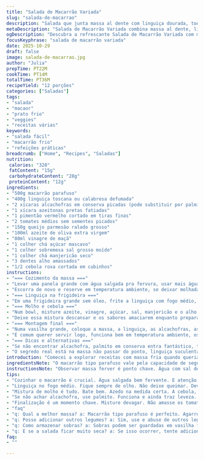 ```yaml
---
title: "Salada de Macarrão Variada"
slug: "salada-de-macarrao"
description: "Salada que junta massa al dente com linguiça dourada, toque ácido do vinagre e do alho na medida, além de legumes frescos e queijo parmesão. Ingredientes aparecem misturados com tempero caseiro onde cebola fica marinada no molho para evitar agressividade e liberar sabor. Pode ir direto à mesa temperatura ambiente ou ganhar mais união na geladeira, só lembrar de mexer de novo antes de servir para reativar sabores. Um clássico que deixa espaço para trocas, facilitando tentando eliminar monotonia e abraçar improvisos familiares. Muito fácil de fazer, rende bastante e agrada no calor ou frio. Funciona para várias ocasiões, aquela refeição para levar pra roda sem erro."
metaDescription: "Salada de Macarrão Variada combina massa al dente, linguiça dourada e legumes frescos. Uma receita refrescante ideal para dias quentes."
ogDescription: "Descubra a refrescante Salada de Macarrão Variada com massa, linguiça e legumes. Uma delícia para todas as ocasiões."
focusKeyphrase: "salada de macarrão variada"
date: 2025-10-29
draft: false
image: salada-de-macarrao.jpg
author: "Julia"
prepTime: PT22M
cookTime: PT14M
totalTime: PT36M
recipeYield: "12 porções"
categories: ["Saladas"]
tags:
- "salada"
- "macaor"
- "prato frio"
- "veggies"
- "receitas várias"
keywords:
- "salada fácil"
- "macarrão frio"
- "refeições práticas"
breadcrumb: ["Home", "Recipes", "Saladas"]
nutrition: 
 calories: "320"
 fatContent: "15g"
 carbohydrateContent: "28g"
 proteinContent: "12g"
ingredients:
- "500g macarrão parafuso"
- "400g linguiça toscana ou calabresa defumada"
- "2 xícaras alcachofras em conserva picadas (pode substituir por palmito)"
- "1 xícara azeitonas pretas fatiadas"
- "1 pimentão vermelho cortado em tiras finas"
- "2 tomates médios sem sementes picados"
- "150g queijo parmesão ralado grosso"
- "100ml azeite de oliva extra virgem"
- "80ml vinagre de maçã"
- "1 colher chá açúcar mascavo"
- "1 colher sobremesa sal grosso moído"
- "1 colher chá manjericão seco"
- "3 dentes alho amassados"
- "1/2 cebola roxa cortada em cubinhos"
instructions:
- "=== Cozimento da massa ==="
- "Levar uma panela grande com água salgada pra fervura, usar mais água que macarrão para evitar grudar. Coloque a massa e mexa logo nas primeiras viradas pra não grudar. Cozinhe até começar a ficar macia, ainda firme no centro, passa rápido o teste do dente. Quase 9 minutos no meu fogão, mas sempre olho. Escorra e mande direto para uma tigela com água gelada, isso impede cozimento continuo e mantém textura firme, evita aquele ponto pastoso que detesto."
- "Escorra de novo e reserve em temperatura ambiente, se deixar molhada demais vai diluir temperos depois."
- "=== Linguiça na frigideira ==="
- "Em uma frigideira grande sem óleo, frite a linguiça com fogo médio, quebrando em pedaços pequenos. Fique atento para ela liberar gordura, escurecer um pouco, ganhando crocância sem queimar. Morreria se ficasse crua ou extra seca. Depois de dourada, escorra excesso de óleo com um escorredor, deixe descansar em papel toalha pra tirar gordura aparente, isso evita salgar demais a salada no final."
- "=== Molho e cebola ==="
- "Num bowl, misture azeite, vinagre, açúcar, sal, manjericão e o alho amassado. Bata rápido com um batedor de arame até ficar homogêneo. Adicione a cebola picada por último e mexa suavemente. Já fiz sem cebola direto na mistura, a agressividade dela pode se sobressair — marinar cebola no vinagre suaviza e reduz ardência, além de distribuir sabor pelo molho. Não pule isso se quiser evitar sabor picante exagerado."
- "Deixe essa mistura descansar e os sabores amaciarem enquanto prepara o que vem a seguir."
- "=== Montagem final ==="
- "Numa vasilha grande, coloque a massa, a linguiça, as alcachofras, as azeitonas, o pimentão, os tomates e o parmesão ralado. Misture com cuidado para não amassar tomate nem quebrar massa. Derrame o molho com as cebolas marinadas por cima e mexa lentamente até tudo estar coberto pelo tempero. Prove, ajuste com mais sal ou pimenta do reino moída na hora caso ache necessário."
- "É comum querer servir logo, funciona bem em temperatura ambiente, os sabores já aparecem claros e definidos. Mas se conseguir esperar umas horas na geladeira para as camadas se unificarem, fica mais complexo. Só não esqueça de tirar da geladeira uns 15 minutos antes, mexer novamente pra liberar aromas e acertar tempero final."
- "=== Dicas e alternativas ==="
- "Se não encontrar alcachofra, palmito em conserva entra fantástico, textura próxima e sabor neutro. Linguiça dá o toque principal, mas uma calabresa tradicional picada funciona tranquilo também, só cuidado com excesso de gordura. Prefiro vinagre de maçã, mas funciona vinagre de vinho tinto se for o que tem na despensa, só ajustar um pouco o açúcar para compensar o sabor mais forte. Queijo parmesão pode ser substituído por queijo meia cura ralado grosso em último caso. Cebola pode virar cebola caramelizada para outra versão menos ácida, colocando um pouco de açúcar e cozinhando em fogo baixo até dourar, arranja uma complexidade maior se tiver tempo."
- "O segredo real está na massa não passar do ponto, linguiça suculenta e molho equilibrado, cebola marcando presença sem agredir."
introduction: "Comecei a explorar receitas com massa fria quando queria algo rápido mas saboroso pra dias quentes. Percebi que bolhas do cozimento da massa indicam quando tirar do fogo. Sempre uma luta contra a massa mole ou seca demais, até que botei gelo na água pra parar cozimento. Linguiça no fogo médio e sempre escorrida – nem reclamação ou comida pesada depois. O molho com cebola crua me dava dor de cabeça, mas marinando no vinagre parece outra história, suaviza e distribui sabor na medida certa. Completar com ingredientes certos, textura balanceada, queijo ralado liberando aroma, faz misturar mais que simples comida, vira experiência. Servida à temperatura ambiente ou gelada, cada vez me surpreendi mais. Bons temperos mudam muito, usei açúcar mascavo que dá mais mordida que refinado, treino isso às vezes. Salada versátil, sempre cabi um toque pessoal."
ingredientsNote: "O macarrão tipo parafuso vale pela capacidade de segurar molho e ingredientes sem virar mingau. No suco do cozimento o segredo está em deixar cozinhar até o ponto firme ao morder, sem deixar passar. Linguiça é o elemento gorduroso e saboroso, mas escolha um tipo e corte que não fique oleoso demais. Trocar alcachofra por palmito é tranquilo e ajuda quem não encontra facilmente. Azeite deve ser de boa qualidade, dá aroma e suavidade ao molho; do contrário, pode amargar. Açúcar mascavo tem sabor mais profundo que o branco e evita acidez excessiva; acertar o sal é questão pessoal, cuidado para não passar. Cebola roxa traz mais aroma, mas quem prefere pode passar para cebola branca para menos punch."
instructionsNote: "Observar massa ferver é ponto chave. Água com sal deve estar bem alta para cozinhar sem custo de tempo extra. Não deixar massa secar após o choque na água gelada, pois isso prejudica a textura final. Linguiça no fogo médio precisa de atenção constante para ficar dourada, mexer sempre. Escorrer gordura evita que salada fique pesada ou gordurosa demais; coloco papel absorvente para garantir. O molho – batido ao ponto e com cebola marinada – permite que sabores se casem e que o alho não domine. Na hora de montar, misturar vagarosamente evita esmagar tomates e quebrar coisas delicadas. Se usar geladeira, tirar a tempo para que temperos se soltaram. Sempre corrigir tempero, repetir o teste com sal e pimenta antes de servir."
tips:
- "Cozinhar o macarrão é crucial. Água salgada bem fervente. E atenção, não deixar cozinhar demais. O ponto firme é o que você quer. Quando al dente não tem erro. Um truque: coloque gelo na água pra interromper. Isso mantém a textura e evita massa pastosa. Eu aprendi que a textura é tudo."
- "Linguiça no fogo médio. Fique sempre de olho. Não deixe queimar. Deve ficar crocante, mas não ressecar. O ideal é que solte a gordura. Escorra bem depois, isso evita salgar a salada. Papel toalha é seu aliado. Menos gordura na mistura é sempre melhor. Sabor e leveza no prato."
- "Mistura de molho é tudo. Bate bem. Azedo na medida certa. A cebola, deixar de molho é fundamental. Isso suprimir a agressividade dela. Alho amassado dá aquele toque único. Sempre experimente. Corrija com mais sal ou pimenta. O equilíbrio é essencial. Sem dúvidas, faz diferença no sabor final do prato."
- "Se não achar alcachofra, use palmito. Funciona e ainda traz leveza. Linguiça é o favorecido, mas calabresa é alternativa. Vinagre de maçã é o melhor, mas o de vinho também serve. Ajuste açúcar, sabor mais forte precisa de cuidado. Aprendi isso na prática. Cada ingrediente conta no resultado."
- "Finalização é um momento chave. Misture devagar. Não amasse os tomates. Quer um prato bonito. Uma salada que pode ser feita com antecedência. Deixe na geladeira, mas tire uns 15 minutos antes de servir. Assim, libera aromas. Sempre mexa de novo antes de levar à mesa."
- "faq"
- "q: Qual a melhor massa? a: Macarrão tipo parafuso é perfeito. Agarrou o molho bem. Tente não cozinhar demais, ponto firme é essencial para sabor e textura."
- "q: Posso adicionar outros legumes? a: Sim, use e abuse de outros legumes. Cenoura ralada, ervilha, sempre uma boa adição. O importante é manter o equilíbrio dos sabores."
- "q: Como armazenar sobras? a: Sobras podem ser guardadas em vasilha fechada, mas consuma em até três dias. O ideal é comer fresco, mas um toque final antes de servir sempre ajuda."
- "q: E se a salada ficar muito seca? a: Se isso ocorrer, tente adicionar um fio de azeite na hora de servir. Um pouco de vinagre também pode reanimar o sabor. Experimente, ajuste ao seu gosto."
faq:
- ""

---
```

